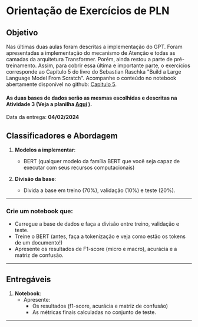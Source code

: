 # Orientação de Exercícios de PLN

## Objetivo

Nas últimas duas aulas foram descritas a implementação do GPT. Foram apresentadas a implementação do mecanismo de Atenção e todas as camadas da arquitetura Transformer. Porém, ainda restou a parte de pré-treinamento. Assim, para cobrir essa última e importante parte, o exercícios corresponde ao Capítulo 5 do livro do Sebastian Raschka "Build a Large Language Model From Scratch".
Acompanhe o conteúdo no notebook abertamente disponível no github:  [Capitulo 5](https://github.com/rasbt/LLMs-from-scratch/blob/main/ch05/01_main-chapter-code/ch05.ipynb).


#### As duas bases de dados serão as mesmas escolhidas e descritas na Atividade 3 (Veja a planilha [Aqui](https://docs.google.com/spreadsheets/d/1F485czBA5zR60J4efsEz8-4YydywazOPCKVjb1o0jUs/edit?gid=0#gid=0) ). 

Data da entrega: **04/02/2024**

## Classificadores e Abordagem

1. **Modelos a implementar**:
   - BERT (qualquer modelo da família BERT que você seja capaz de executar com seus recursos computacionais)

3. **Divisão da base**:
   - Divida a base em treino (70%), validação (10%) e teste (20%).   

---

### Crie um **notebook** que:
   - Carregue a base de dados e faça a divisão entre treino, validação e teste.
   - Treine o BERT (antes, faça a tokenização e veja como estão os tokens de um documento!) 
   - Apresente os resultados de F1-score (micro e macro), acurácia e a matriz de confusão.

---

## Entregáveis

1. **Notebook**:
   - Apresente:
     - Os resultados (f1-score, acurácia e matriz de confusão)
     - As métricas finais calculadas no conjunto de teste.

---
